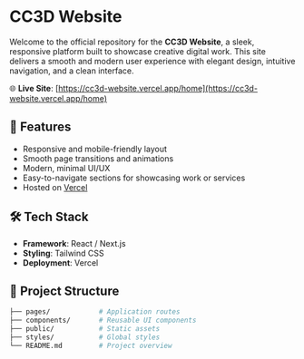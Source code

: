 # CC3D Website

Welcome to the official repository for the **CC3D Website**, a sleek, responsive platform built to showcase creative digital work. This site delivers a smooth and modern user experience with elegant design, intuitive navigation, and a clean interface.

🌐 **Live Site**: [https://cc3d-website.vercel.app/home](https://cc3d-website.vercel.app/home)

## 🚀 Features

- Responsive and mobile-friendly layout
- Smooth page transitions and animations
- Modern, minimal UI/UX
- Easy-to-navigate sections for showcasing work or services
- Hosted on [Vercel](https://vercel.com/)

## 🛠️ Tech Stack

- **Framework**: React / Next.js
- **Styling**: Tailwind CSS
- **Deployment**: Vercel

## 📁 Project Structure

```bash
├── pages/            # Application routes
├── components/       # Reusable UI components
├── public/           # Static assets
├── styles/           # Global styles
└── README.md         # Project overview
